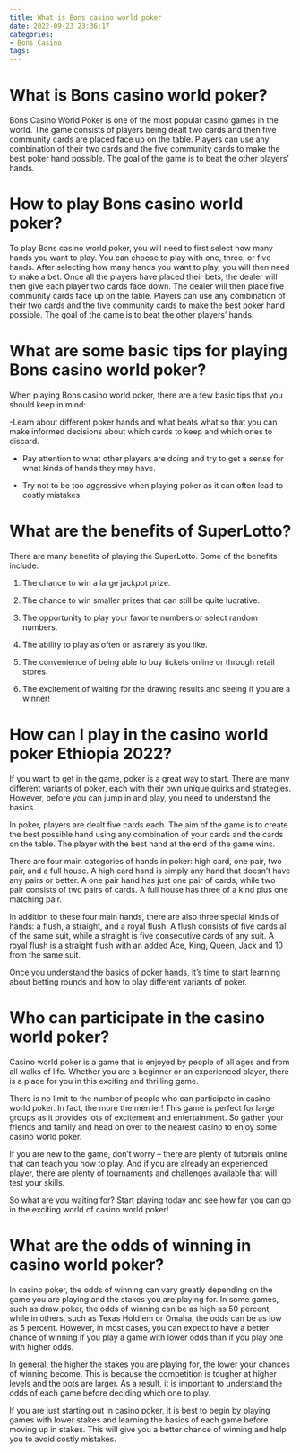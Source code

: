```yaml
---
title: What is Bons casino world poker
date: 2022-09-23 23:36:17
categories:
- Bons Casino
tags:
---
```



#  What is Bons casino world poker?

Bons Casino World Poker is one of the most popular casino games in the world. The game consists of players being dealt two cards and then five community cards are placed face up on the table. Players can use any combination of their two cards and the five community cards to make the best poker hand possible. The goal of the game is to beat the other players’ hands.

# How to play Bons casino world poker?

To play Bons casino world poker, you will need to first select how many hands you want to play. You can choose to play with one, three, or five hands. After selecting how many hands you want to play, you will then need to make a bet. Once all the players have placed their bets, the dealer will then give each player two cards face down. The dealer will then place five community cards face up on the table. Players can use any combination of their two cards and the five community cards to make the best poker hand possible. The goal of the game is to beat the other players’ hands.

# What are some basic tips for playing Bons casino world poker?

When playing Bons casino world poker, there are a few basic tips that you should keep in mind:

-Learn about different poker hands and what beats what so that you can make informed decisions about which cards to keep and which ones to discard.

- Pay attention to what other players are doing and try to get a sense for what kinds of hands they may have.

- Try not to be too aggressive when playing poker as it can often lead to costly mistakes.

#  What are the benefits of SuperLotto?

There are many benefits of playing the SuperLotto. Some of the benefits include:

1. The chance to win a large jackpot prize.

2. The chance to win smaller prizes that can still be quite lucrative.

3. The opportunity to play your favorite numbers or select random numbers.

4. The ability to play as often or as rarely as you like.

5. The convenience of being able to buy tickets online or through retail stores.

6. The excitement of waiting for the drawing results and seeing if you are a winner!

#  How can I play in the casino world poker Ethiopia 2022?

If you want to get in the game, poker is a great way to start. There are many different variants of poker, each with their own unique quirks and strategies. However, before you can jump in and play, you need to understand the basics.

In poker, players are dealt five cards each. The aim of the game is to create the best possible hand using any combination of your cards and the cards on the table. The player with the best hand at the end of the game wins.

There are four main categories of hands in poker: high card, one pair, two pair, and a full house. A high card hand is simply any hand that doesn’t have any pairs or better. A one pair hand has just one pair of cards, while two pair consists of two pairs of cards. A full house has three of a kind plus one matching pair.

In addition to these four main hands, there are also three special kinds of hands: a flush, a straight, and a royal flush. A flush consists of five cards all of the same suit, while a straight is five consecutive cards of any suit. A royal flush is a straight flush with an added Ace, King, Queen, Jack and 10 from the same suit.

Once you understand the basics of poker hands, it’s time to start learning about betting rounds and how to play different variants of poker.

#  Who can participate in the casino world poker?

Casino world poker is a game that is enjoyed by people of all ages and from all walks of life. Whether you are a beginner or an experienced player, there is a place for you in this exciting and thrilling game.

There is no limit to the number of people who can participate in casino world poker. In fact, the more the merrier! This game is perfect for large groups as it provides lots of excitement and entertainment. So gather your friends and family and head on over to the nearest casino to enjoy some casino world poker.

If you are new to the game, don’t worry – there are plenty of tutorials online that can teach you how to play. And if you are already an experienced player, there are plenty of tournaments and challenges available that will test your skills.

So what are you waiting for? Start playing today and see how far you can go in the exciting world of casino world poker!

#  What are the odds of winning in casino world poker?

In casino poker, the odds of winning can vary greatly depending on the game you are playing and the stakes you are playing for. In some games, such as draw poker, the odds of winning can be as high as 50 percent, while in others, such as Texas Hold'em or Omaha, the odds can be as low as 5 percent. However, in most cases, you can expect to have a better chance of winning if you play a game with lower odds than if you play one with higher odds.

In general, the higher the stakes you are playing for, the lower your chances of winning become. This is because the competition is tougher at higher levels and the pots are larger. As a result, it is important to understand the odds of each game before deciding which one to play.

If you are just starting out in casino poker, it is best to begin by playing games with lower stakes and learning the basics of each game before moving up in stakes. This will give you a better chance of winning and help you to avoid costly mistakes.